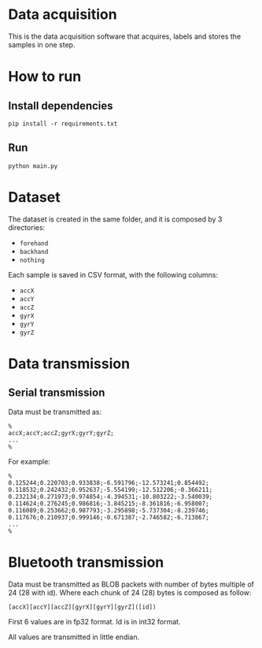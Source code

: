 # Data acquisition
This is the data acquisition software that acquires, labels and stores the samples in one step.

# How to run

## Install dependencies

`pip install -r requirements.txt`

## Run

`python main.py`

# Dataset
The dataset is created in the same folder, and it is composed by 3 directories:
- `forehand`
- `backhand`
- `nothing`

Each sample is saved in CSV format, with the following columns:
- `accX`
- `accY`
- `accZ`
- `gyrX`
- `gyrY`
- `gyrZ`

# Data transmission

## Serial transmission
Data must be transmitted as:
```
%
accX;accY;accZ;gyrX;gyrY;gyrZ;
...
%
```

For example:
```
%
0.125244;0.220703;0.933838;-6.591796;-12.573241;0.854492;
0.118532;0.242432;0.952637;-5.554199;-12.512206;-0.366211;
0.232134;0.271973;0.974854;-4.394531;-10.803222;-3.540039;
0.114624;0.276245;0.986816;-3.845215;-8.361816;-6.958007;
0.116089;0.253662;0.987793;-3.295898;-5.737304;-8.239746;
0.117676;0.210937;0.999146;-0.671387;-2.746582;-6.713867;
...
%
```

# Bluetooth transmission
Data must be transmitted as BLOB packets with number of bytes multiple of 24 (28 with id).
Where each chunk of 24 (28) bytes is composed as follow:
```
[accX][accY][accZ][gyrX][gyrY][gyrZ]([id])
```
First 6 values are in fp32 format.
Id is in int32 format.

All values are transmitted in little endian.